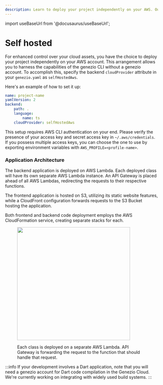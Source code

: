 ```yaml
---
description: Learn to deploy your project independently on your AWS. Our guide provides everything you need for harness the capabilities of genezio without an account
---
```


import useBaseUrl from '@docusaurus/useBaseUrl';

# Self hosted

<head>
    <title>Self-hosting Solution</title>
</head>

For enhanced control over your cloud assets, you have the choice to deploy your project independently on your AWS account. This arrangement allows you to harness the capabilities of the genezio CLI without a genezio account. To accomplish this, specify the backend `cloudProvider` attribute in your `genezio.yaml` as `selfHostedAws`.

Here's an example of how to set it up:

```yaml
name: project-name
yamlVersion: 2
backend:
    path: .
    language:
        name: ts
    cloudProvider: selfHostedAws
```

This setup requires AWS CLI authentication on your end. Please verify the presence of your access key and secret access key in `~/.aws/credentials`. If you possess multiple access keys, you can choose the one to use by exporting environment variables with `AWS_PROFILE=<profile-name>`.

### Application Architecture

The backend application is deployed on AWS Lambda. Each deployed class will have its own separate AWS Lambda instance. An API Gateway is placed ahead of all AWS Lambdas, redirecting the requests to their respective functions.

The frontend application is hosted on S3, utilizing its static website features, while a CloudFront configuration forwards requests to the S3 Bucket hosting the application.

Both frontend and backend code deployment employs the AWS CloudFormation service, creating separate stacks for each.

<figure style={{textAlign:"center", marginLeft:"0"}}><img style={{cursor:"pointer"}} src={useBaseUrl("/img/image (12).webp")} alt="" width="372"/><figcaption><p>Each class is deployed on a separate AWS Lambda. API Gateway is forwarding the request to the function that should handle that request.</p></figcaption></figure>

:::info
If your development involves a Dart application, note that you will need a genezio account for Dart code compilation in the Genezio Cloud. We're currently working on integrating with widely used build systems.
:::
